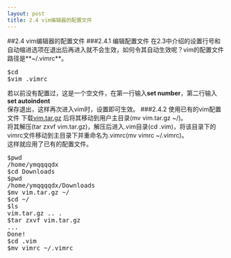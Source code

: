 ```yaml
---
layout: post
title: 2.4 vim编辑器的配置文件
---
```

##2.4 vim编辑器的配置文件
###2.4.1 编辑配置文件
在2.3中介绍的设置行号和自动缩进选项在退出后再进入就不会生效，如何令其自动生效呢？vim的配置文件路径是**~/.vimrc**。
<pre class='terminal bootcamp'>
<span class='codeline'>$cd</span>
<span class='codeline'>$vim .vimrc</span>
</pre>
若以前没有配置过，这是一个空文件，在第一行输入**set
number**，第二行输入**set
autoindent**<br>保存退出，这样再次进入vim时，设置即可生效。
###2.4.2 使用已有的vim配置文件
下载<a href="/public/vim.tar.gz">vim.tar.gz</a>
后将其移动到用户主目录(mv vim.tar.gz ~/)。<br>
将其解压(tar zxvf vim.tar.gz)，解压后进入.vim目录(cd
.vim)，将该目录下的vimrc文件移动到主目录下并重命名为.vimrc(mv vimrc ~/.vimrc)。<br>
这样就应用了已有的配置文件。
<pre class='terminal bootcamp'>
<span class='codeline'>$pwd</span>
<span class='bash-output'>/home/ymqqqqdx</span>
<span class='codeline'>$cd Downloads</span>
<span class='codeline'>$pwd</span>
<span class='bash-output'>/home/ymqqqqdx/Downloads</span>
<span class='codeline'>$mv vim.tar.gz ~/</span>
<span class='codeline'>$cd ~/</span>
<span class='codeline'>$ls</span>
<span class='bash-output'>vim.tar.gz .. .</span>
<span class='codeline'>$tar zxvf vim.tar.gz</span>
<span class='bash-output'>...<br>Done!</span>
<span class='codeline'>$cd .vim</span>
<span class='codeline'>$mv vimrc ~/.vimrc</span>
</pre>
